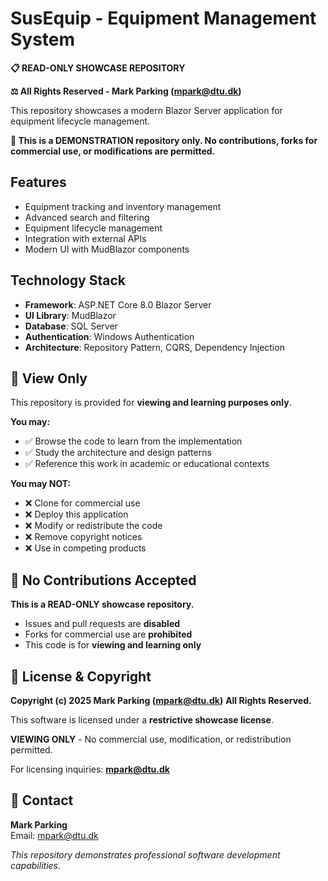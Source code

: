 # SusEquip - Equipment Management System

**📋 READ-ONLY SHOWCASE REPOSITORY**

**⚖️ All Rights Reserved - Mark Parking (mpark@dtu.dk)**

This repository showcases a modern Blazor Server application for equipment lifecycle management.

**🚫 This is a DEMONSTRATION repository only. No contributions, forks for commercial use, or modifications are permitted.**

## Features

- Equipment tracking and inventory management
- Advanced search and filtering
- Equipment lifecycle management
- Integration with external APIs
- Modern UI with MudBlazor components

## Technology Stack

- **Framework**: ASP.NET Core 8.0 Blazor Server
- **UI Library**: MudBlazor
- **Database**: SQL Server
- **Authentication**: Windows Authentication
- **Architecture**: Repository Pattern, CQRS, Dependency Injection

## 👀 View Only

This repository is provided for **viewing and learning purposes only**.

**You may:**
- ✅ Browse the code to learn from the implementation
- ✅ Study the architecture and design patterns
- ✅ Reference this work in academic or educational contexts

**You may NOT:**
- ❌ Clone for commercial use
- ❌ Deploy this application
- ❌ Modify or redistribute the code
- ❌ Remove copyright notices
- ❌ Use in competing products

## 🚫 No Contributions Accepted

**This is a READ-ONLY showcase repository.**

- Issues and pull requests are **disabled**
- Forks for commercial use are **prohibited**
- This code is for **viewing and learning only**

## 📜 License & Copyright

**Copyright (c) 2025 Mark Parking (mpark@dtu.dk)**
**All Rights Reserved.**

This software is licensed under a **restrictive showcase license**.

**VIEWING ONLY** - No commercial use, modification, or redistribution permitted.

For licensing inquiries: **mpark@dtu.dk**

## 📧 Contact

**Mark Parking**  
Email: mpark@dtu.dk  

*This repository demonstrates professional software development capabilities.*
